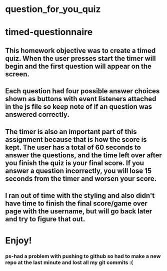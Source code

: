 # question_for_you_quiz

# timed-questionnaire

## This homework objective was to create a timed quiz. When the user presses start the timer will begin and the first question will appear on the screen.

## Each question had four possible answer choices shown as buttons with event listeners attached in the js file so keep note of if an question was answered correctly.

## The timer is also an important part of this assignment because that is how the score is kept. The user has a total of 60 seconds to answer the questions, and the time left over after you finish the quiz is your final score. If you answer a question incorrectly, you will lose 15 seconds from the timer and worsen your score.

## I ran out of time with the styling and also didn't have time to finish the final score/game over page with the username, but will go back later and try to figure that out.

# Enjoy!

### ps-had a problem with pushing to github so had to make a new repo at the last minute and lost all my git commits :(
